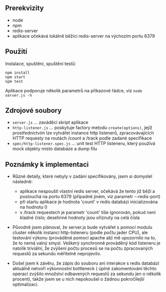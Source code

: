 ## Prerekvizity
* node
* npm
* redis-server
* aplikace očekává lokálně běžící redis-server na výchozím portu 6379

## Použití

Instalace, spuštění, spuštění testů:
```
npm install
npm start
npm test
```

Aplikace podporuje několik parametrů na příkazové řádce, viz `node server.js -h`

## Zdrojové soubory

* `server.js` ... zaváděcí skript aplikace
* `http-listener.js` ... poskytuje factory metodu `create(options)`, jejíž 
prostřednictvím lze vytvářet instance http listenerů, zpracovávajících HTTP 
requesty na routách /count a /track podle zadané specifikace 
* `spec/http-listener.spec.js` ... unit test HTTP listeneru, který používá mock 
objekty místo databáze a dump filu 

## Poznámky k implementaci

* Různé detaily, které nebyly v zadání specifikovány, jsem si domyslel následně:
  * aplikace nespouští vlastní redis server, očekává že tento již běží a poslouchá na portu 6379 (případně jiném, viz parametr --redis-port)
  * při startu aplikace je hodnota 'count' v redis databázi inicializována na hodnotu 0
  * v /track requestech je parametr 'count' tiše ignorován, pokud není kladné číslo; desetinné hodnoty jsou oříznuty na celá čísla

* Původně jsem plánoval, že server.js bude vytvářet s pomocí modulu cluster několik instancí http-listeneru (podle počtu jader CPU), ale testování výkonu (prováděné pomocí apache ab) mě upozornilo na to, že to nemá valný smysl. Veškerý synchronně prováděný kód listeneru je natolik triviální, že zvýšení počtu procesů se na počtu zpracovaných requestů za sekundu měřitelně neprojevilo.

* Došel jsem k závěru, že zápis do souboru ani interakce s redis databází aktuálně netvoří výkonnostní bottleneck ( úplné zakomentování těchto operací zvýšilo množství odbavených requestů za sekundu jen o několik procent), takže jsem se u nich nepokoušel o žádnou pokročilejší optimalizaci. 
